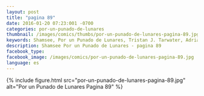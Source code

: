 ```yaml
---
layout: post
title: "pagina 89"
date: 2016-01-20 07:23:001 -0700
categories: por-un-punado-de-lunares
thumbnail: /images/comics/thumbs/por-un-punado-de-lunares-pagina-89.jpg
keywords: Shamsee, Por un Punado de Lunares, Tristan J. Tarwater, Adrian Ricker
description: Shamsee Por un Punado de Lunares - pagina 89
facebook_type: 
facebook_image: /images/comics/por-un-punado-de-lunares-pagina-89.jpg
language: es
---
```

{% include figure.html src="por-un-punado-de-lunares-pagina-89.jpg" alt="Por un Punado de Lunares Pagina 89" %}